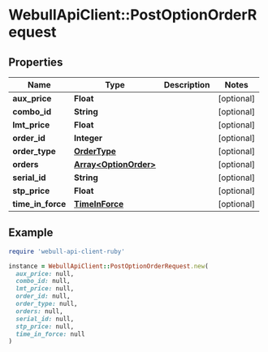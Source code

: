 # WebullApiClient::PostOptionOrderRequest

## Properties

| Name | Type | Description | Notes |
| ---- | ---- | ----------- | ----- |
| **aux_price** | **Float** |  | [optional] |
| **combo_id** | **String** |  | [optional] |
| **lmt_price** | **Float** |  | [optional] |
| **order_id** | **Integer** |  | [optional] |
| **order_type** | [**OrderType**](OrderType.md) |  | [optional] |
| **orders** | [**Array&lt;OptionOrder&gt;**](OptionOrder.md) |  | [optional] |
| **serial_id** | **String** |  | [optional] |
| **stp_price** | **Float** |  | [optional] |
| **time_in_force** | [**TimeInForce**](TimeInForce.md) |  | [optional] |

## Example

```ruby
require 'webull-api-client-ruby'

instance = WebullApiClient::PostOptionOrderRequest.new(
  aux_price: null,
  combo_id: null,
  lmt_price: null,
  order_id: null,
  order_type: null,
  orders: null,
  serial_id: null,
  stp_price: null,
  time_in_force: null
)
```

